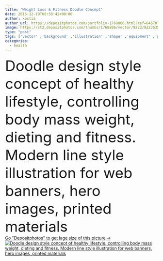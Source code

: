 ```yaml
---
title: 'Weight Loss & Fitness Doodle Concept'
date: 2015-12-10T08:58:42+00:00
author: koctia
author_url: https://depositphotos.com/portfolio-1768806.html?ref=64678756
image: https://st2.depositphotos.com/thumbs/1768806/vector/9223/92236354/api_thumb_450.jpg?forcejpeg=true
type: "post"
tags: ['vector' ,'background' ,'illustration' ,'shape' ,'equipment' ,'water' ,'health' ,'diet' ,'man' ,'vegetable' ,'nutrition' ,'banner' ,'concept' ,'lifestyle' ,'weight' ,'body' ,'fat' ,'fit' ,'fitness' ,'overweight' ,'exercise' ,'meter' ,'loss' ,'thin' ,'doodle' ,'dumbbell' ,'obesity' ,'Healthy Eating' ,'weight loss' ,'fresh food' ,'salonu' ]
categories: 
  - health
---
```

<div aling="center">
            <font size="60"> Doodle design style concept of healthy lifestyle, controlling body mass weight, dieting and fitness. Modern line style illustration for web banners, hero images, printed materials</font>   
</div>
<div>
    <a href='https://depositphotos.com/92236354/stock-illustration-weight-loss-fitness-doodle-concept.html?ref=64678756' target=_blank > Go "Depositphotos" to get lage size of this picture ->
        <img href='https://depositphotos.com/92236354/stock-illustration-weight-loss-fitness-doodle-concept.html?ref=64678756' src='https://st2.depositphotos.com/1768806/9223/v/950/depositphotos_92236354-stock-illustration-weight-loss-fitness-doodle-concept.jpg?forcejpeg=true' alt='Doodle design style concept of healthy lifestyle, controlling body mass weight, dieting and fitness. Modern line style illustration for web banners, hero images, printed materials' >
    </a>
</div>
